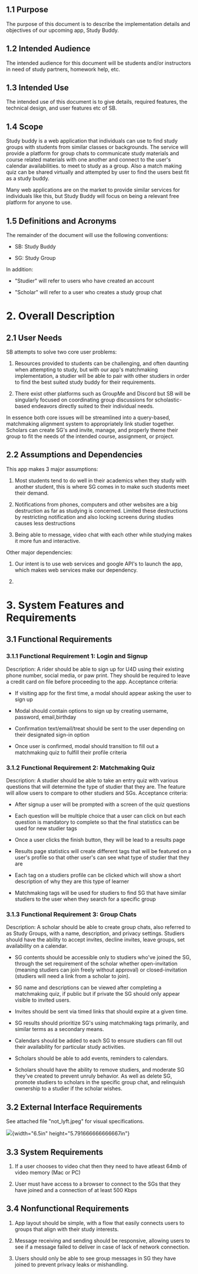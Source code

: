## **1.1 Purpose**

The purpose of this document is to describe the implementation details
and objectives of our upcoming app, Study Buddy.

## **1.2 Intended Audience**

The intended audience for this document will be students and/or
instructors in need of study partners, homework help, etc.

## **1.3 Intended Use**

The intended use of this document is to give details, required features,
the technical design, and user features etc of SB.

## **1.4 Scope**


Study buddy is a web application that individuals can use to find study
groups with students from similar classes or backgrounds. The service
will provide a platform for group chats to communicate study materials
and course related materials with one another and connect to the user\'s
calendar availabilities. to meet to study as a group. Also a match
making quiz can be shared virtually and attempted by user to find the
users best fit as a study buddy.

Many web applications are on the market to provide similar services for
individuals like this, but Study Buddy will focus on being a relevant
free platform for anyone to use.

## **1.5 Definitions and Acronyms**

The remainder of the document will use the following conventions:

-   SB: Study Buddy

-   SG: Study Group

In addition:

-   \"Studier" will refer to users who have created an account

-   "Scholar" will refer to a user who creates a study group chat

# **2. Overall Description**

## **2.1 User Needs**

SB attempts to solve two core user problems:

1.  Resources provided to students can be challenging, and often
    daunting when attempting to study, but with our app's
    matchmaking implementation, a studier will be able to pair with
    other studiers in order to find the best suited study buddy for
    their requirements.

2.  There exist other platforms such as GroupMe and Discord but SB will
    be singularly focused on coordinating group discussions for
    scholastic-based endeavors directly suited to their individual
    needs.

In essence both core issues will be streamlined into a query-based,
matchmaking alignment system to appropriately link studier together.
Scholars can create SG's and invite, manage, and properly theme their
group to fit the needs of the intended course, assignment, or project.

## **2.2 Assumptions and Dependencies**

This app makes 3 major assumptions:

1.  Most students tend to do well in their academics when they study
    with another student, this is where SG comes in to make such
    students meet their demand.

2.  Notifications from phones, computers and other websites are a big
    destruction as far as studying is concerned. Limited these
    destructions by restricting notification and also locking screens
    during studies causes less destructions

3.  Being able to message, video chat with each other while studying
     makes it more fun and interactive.

Other major dependencies:

1.  Our intent is to use web services and google API's to launch the
    app, which makes web services make our dependency.

2.  

# **3. System Features and Requirements**

## **3.1 Functional Requirements**

### **3.1.1 Functional Requirement 1: Login and Signup**

Description: A rider should be able to sign up for U4D using their
existing phone number, social media, or paw print. They should be
required to leave a credit card on file before proceeding to the app.
Acceptance criteria:

-   If visiting app for the first time, a modal should appear asking the
    user to sign up

-   Modal should contain options to sign up by creating username,
    password, email,birthday

-   Confirmation text/email/treat should be sent to the user depending
    on their designated sign-in option

-   Once user is confirmed, modal should transition to fill out a
    matchmaking quiz to fulfill their profile criteria

### **3.1.2 Functional Requirement 2: Matchmaking Quiz** 

Description: A studier should be able to take an entry quiz with various
questions that will determine the type of studier that they are. The
feature will allow users to compare to other studiers and SGs.
Acceptance criteria:

-   After signup a user will be prompted with a screen of the quiz
    questions

-   Each question will be multiple choice that a user can click on but
    each question is mandatory to complete so that the final
    statistics can be used for new studier tags

-   Once a user clicks the finish button, they will be lead to a results
    page

-   Results page statistics will create different tags that will be
    featured on a user's profile so that other user's can see what
    type of studier that they are

-   Each tag on a studiers profile can be clicked which will show a
    short description of why they are this type of learner

-   Matchmaking tags will be used for studiers to find SG that have
    similar studiers to the user when they search for a specific group

### **3.1.3 Functional Requirement 3: Group Chats**

Description: A scholar should be able to create group chats, also
referred to as Study Groups, with a name, description, and privacy
settings. Studiers should have the ability to accept invites, decline
invites, leave groups, set availability on a calendar.

-   SG contents should be accessible only to studiers who've joined the
    SG, through the set requirement of the scholar whether
    open-invitation (meaning studiers can join freely without
    approval) or closed-invitation (studiers will need a link from a
    scholar to join).

-   SG name and descriptions can be viewed after completing a
    matchmaking quiz, if public but if private the SG should only
    appear visible to invited users.

-   Invites should be sent via timed links that should expire at a given
    time.

-   SG results should prioritize SG's using matchmaking tags primarily,
    and similar terms as a secondary means.

-   Calendars should be added to each SG to ensure studiers can fill out
    their availability for particular study activities.

-   Scholars should be able to add events, reminders to calendars.

-   Scholars should have the ability to remove studiers, and moderate SG
    they've created to prevent unruly behavior. As well as delete SG,
    promote studiers to scholars in the specific group chat, and
    relinquish ownership to a studier if the scholar wishes.

###  

### 

## **3.2 External Interface Requirements**

See attached file \"not_lyft.jpeg\" for visual specifications.

![](vertopal_5fa18a1cfd294c50a15b46331ef6e02b/media/image1.png){width="6.5in"
height="5.791666666666667in"}

## **3.3 System Requirements**

1.  If a user chooses to video chat then they need to have atleast 64mb
    of video memory (Mac or PC)

2.  User must have access to a browser to connect to the SGs that they
    have joined and a connection of at least 500 Kbps

## **3.4 Nonfunctional Requirements**

1.  App layout should be simple, with a flow that easily connects users
    to groups that align with their study interests.

2.  Message receiving and sending should be responsive, allowing users
    to see if a message failed to deliver in case of lack of network
    connection.

3.  Users should only be able to see group messages in SG they have
    joined to prevent privacy leaks or mishandling.
